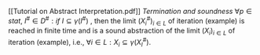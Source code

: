 [[Tutorial on Abstract Interpretation.pdf]]
*Termination and soundness*
$\forall p \in stat, \ I^{\#} \in D^{\#}: if \ I \subseteq \gamma(I^{\#})$ , then the limit $(X_i^{\#})_{i\in L}$ of iteration (example) is reached in finite time and is a sound abstraction of the limit $(X_i)_{i \in L}$ of iteration (example), i.e., $\forall i \in L:X_i \subseteq \gamma(X_I^{\#})$.
